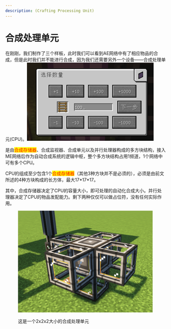 ```yaml
---
description: (Crafting Processing Unit)
---
```


# 合成处理单元

在刚刚，我们制作了三个样板，此时我们可以看到AE网络中有了相应物品的合成，但是此时我们并不能进行合成，因为我们还需要另外一个设备——合成处理单元(CPU)。![](<../.gitbook/assets/image (1).png>)

是由<mark style="color:red;">合成存储器</mark>、合成监视器、合成单元以及并行处理器构成的多方块结构，接入ME网络后作为自动合成系统的逻辑中枢，整个多方块结构占用1频道，1个网络中可有多个CPU。

CPU的组成至少包含1个<mark style="color:red;">合成存储器</mark>（其他3种方块并不是必须的），必须是由前文所述的4种方块构成的长方体，最大17\*17\*17。

其中，合成存储器决定了CPU的容量大小，即可处理的自动化合成大小。并行处理器决定了CPU的物品发配能力。剩下两种仅仅可以做占位符，没有任何实际作用。

<figure><img src="../.gitbook/assets/image.png" alt=""><figcaption><p>这是一个2x2x2大小的合成处理单元</p></figcaption></figure>
